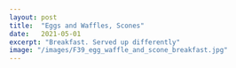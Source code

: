 ```yaml
---
layout: post
title:  "Eggs and Waffles, Scones"
date:   2021-05-01
excerpt: "Breakfast. Served up differently"
image: "/images/F39_egg_waffle_and_scone_breakfast.jpg"
---
```

